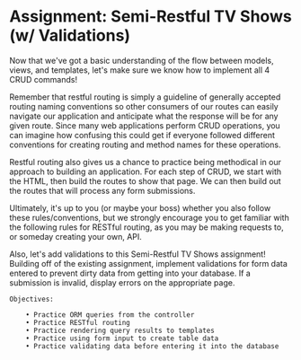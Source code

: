 # Assignment: Semi-Restful TV Shows (w/ Validations)
Now that we've got a basic understanding of the flow between models, views, and templates, let's make sure we know how to implement all 4 CRUD commands!

Remember that restful routing is simply a guideline of generally accepted routing naming conventions so other consumers of our routes can easily navigate our application and anticipate what the response will be for any given route. Since many web applications perform CRUD operations, you can imagine how confusing this could get if everyone followed different conventions for creating routing and method names for these operations.

Restful routing also gives us a chance to practice being methodical in our approach to building an application. For each step of CRUD, we start with the HTML, then build the routes to show that page. We can then build out the routes that will process any form submissions.

Ultimately, it's up to you (or maybe your boss) whether you also follow these rules/conventions, but we strongly encourage you to get familiar with the following rules for RESTful routing, as you may be making requests to, or someday creating your own, API.

Also, let's add validations to this Semi-Restful TV Shows assignment! Building off of the existing assignment, implement validations for form data entered to prevent dirty data from getting into your database. If a submission is invalid, display errors on the appropriate page.

    Objectives:

        • Practice ORM queries from the controller
        • Practice RESTful routing
        • Practice rendering query results to templates
        • Practice using form input to create table data
        • Practice validating data before entering it into the database

